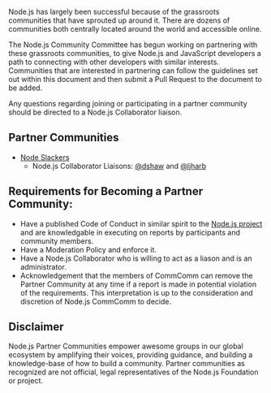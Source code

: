 Node.js has largely been successful because of the grassroots communities that have sprouted up around it. There are dozens of communities both centrally located around the world and accessible online.

The Node.js Community Committee has begun working on partnering with these grassroots communities, to give Node.js and JavaScript developers a path to connecting with other developers with similar interests. Communities that are interested in partnering can follow the guidelines set out within this document and then submit a Pull Request to the document to be added.

Any questions regarding joining or participating in a partner community should be directed to a Node.js Collaborator liaison.

## Partner Communities
* [Node Slackers](http://www.nodeslackers.com/)
  * Node.js Collaborator Liaisons: [@dshaw](https://github.com/dshaw) and [@ljharb](https://github.com/ljharb)

## Requirements for Becoming a Partner Community:
* Have a published Code of Conduct in similar spirit to the [Node.js project](https://github.com/nodejs/admin/blob/master/CODE_OF_CONDUCT.md) and are knowledgable in executing on reports by participants and community members.
* Have a Moderation Policy and enforce it.
* Have a Node.js Collaborator who is willing to act as a liason and is an administrator.
* Acknowledgement that the members of CommComm can remove the Partner Community at any time if a report is made in potential violation of the requirements. This interpretation is up to the consideration and discretion of Node.js CommComm to decide.

## Disclaimer
Node.js Partner Communities empower awesome groups in our global ecosystem by amplifying their voices, providing guidance, and building a knowledge-base of how to build a community. Partner communities as recognized are not official, legal representatives of the Node.js Foundation or project. 
